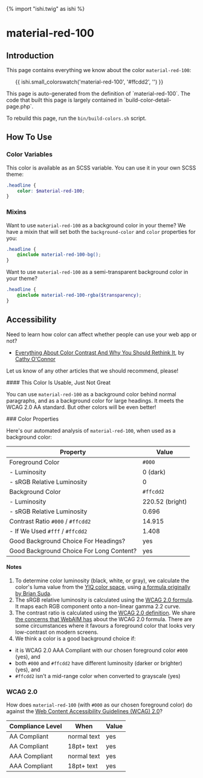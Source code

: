 {% import "ishi.twig" as ishi %}
# material-red-100

## Introduction

This page contains everything we know about the color `material-red-100`:

<div class="grid">
    <div class="cell">
        <div class="swatch">
            <ul>
                {{ ishi.small_colorswatch('material-red-100', '#ffcdd2', '') }}
            </ul>
        </div>
    </div>
</div>

<div class="callout attention" markdown="1">
This page is auto-generated from the definition of `material-red-100`. The code that built this page is largely contained in `build-color-detail-page.php`.

To rebuild this page, run the `bin/build-colors.sh` script.
</div>

## How To Use

### Color Variables

This color is available as an SCSS variable. You can use it in your own SCSS theme:

```scss
.headline {
    color: $material-red-100;
}
```

### Mixins

Want to use `material-red-100` as a background color in your theme? We have a mixin that will set both the `background-color` and `color` properties for you:

```scss
.headline {
    @include material-red-100-bg();
}
```

Want to use `material-red-100` as a semi-transparent background color in your theme?

```scss
.headline {
    @include material-red-100-rgba($transparency);
}
```

## Accessibility

Need to learn how color can affect whether people can use your web app or not?

* [Everything About Color Contrast And Why You Should Rethink It](https://www.smashingmagazine.com/2014/10/color-contrast-tips-and-tools-for-accessibility/), by [Cathy O'Connor](http://www.twitter.com/cagocon)

Let us know of any other articles that we should recommend, please!
<div class="callout warning" markdown="1">
#### This Color Is Usable, Just Not Great

You can use `material-red-100` as a background color behind normal paragraphs, and as a background color for large headings. It meets the WCAG 2.0 AA standard. But other colors will be even better!
</div>
### Color Properties

Here's our automated analysis of `material-red-100`, when used as a background color:

Property | Value
---------|------
Foreground Color | `#000`
- Luminosity | 0 (dark)
- sRGB Relative Luminosity | 0
Background Color | `#ffcdd2`
- Luminosity | 220.52 (bright)
- sRGB Relative Luminosity | 0.696
Contrast Ratio `#000` / `#ffcdd2` | 14.915
- If We Used `#fff` / `#ffcdd2` | 1.408
Good Background Choice For Headings? | yes
Good Background Choice For Long Content? | yes

#### Notes

1. To determine color luminosity (black, white, or gray), we calculate the color's luma value from the [YIQ color space](https://en.wikipedia.org/wiki/YIQ), using [a formula originally by Brian Suda](https://24ways.org/2010/calculating-color-contrast/).
1. The sRGB relative luminosity is calculated using the [WCAG 2.0 formula](https://www.w3.org/TR/WCAG20/#relativeluminancedef). It maps each RGB component onto a non-linear gamma 2.2 curve.
1. The contrast ratio is calculated using the [WCAG 2.0 definition](https://www.w3.org/TR/2008/REC-WCAG20-20081211/#contrast-ratiodef). We share [the concerns that WebAIM has](http://webaim.org/blog/wcag-2-1-feedback/) about the WCAG 2.0 formula. There are some circumstances where it favours a foreground color that looks very low-contrast on modern screens.
1. We think a color is a good background choice if:
  - it is WCAG 2.0 AAA Compliant with our chosen foreground color `#000` (yes), and
  - both `#000` and `#ffcdd2` have different luminosity (darker or brighter) (yes), and
  - `#ffcdd2` isn't a mid-range color when converted to grayscale (yes)

### WCAG 2.0

How does `material-red-100` (with `#000` as our chosen foreground color) do against the [Web Content Accessibility Guidelines (WCAG) 2.0](https://www.w3.org/TR/WCAG20/)?

Compliance Level | When | Value
-----------------|------|------
AA Compliant | normal text | yes
AA Compliant | 18pt+ text | yes
AAA Compliant | normal text | yes
AAA Compliant | 18pt+ text | yes